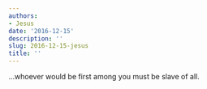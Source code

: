 ```yaml
---
authors:
- Jesus
date: '2016-12-15'
description: ''
slug: 2016-12-15-jesus
title: ''
---
```

...whoever would be first among you must be slave of all.



